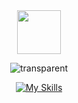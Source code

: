 

<div align="center">
  <img src="https://media.giphy.com/media/hvRJCLFzcasrR4ia7z/giphy.gif" width="70">

  ![transparent](https://capsule-render.vercel.app/api?type=transparent&fontColor=339af0&text=Frontend%20Developer&height=130&fontSize=60&desc=람뽀&descAlignY=75&descAlign=83)



 

  [![My Skills](https://skillicons.dev/icons?i=html,css,js,react,next)](https://skillicons.dev)

</div>


<!--
**KingBoRam/KingBoRam** is a ✨ _special_ ✨ repository because its `README.md` (this file) appears on your GitHub profile.

Here are some ideas to get you started:

- 🔭 I’m currently working on ...
- 🌱 I’m currently learning ...
- 👯 I’m looking to collaborate on ...
- 🤔 I’m looking for help with ...
- 💬 Ask me about ...
- 📫 How to reach me: ...
- 😄 Pronouns: ...
- ⚡ Fun fact: ...
-->
